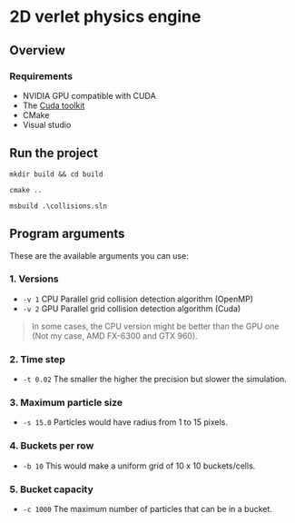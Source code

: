 # 2D verlet physics engine
## Overview

### Requirements
- NVIDIA GPU compatible with CUDA
- The [Cuda toolkit](https://developer.nvidia.com/cuda-toolkit)
- CMake
- Visual studio

## Run the project
```
mkdir build && cd build
```
```
cmake ..
```
```
msbuild .\collisions.sln
```

## Program arguments
These are the available arguments you can use:
### 1. Versions
- `-v 1` CPU Parallel grid collision detection algorithm (OpenMP)
- `-v 2` GPU Parallel grid collision detection algorithm (Cuda)
  
>In some cases, the CPU version might be better than the GPU one (Not my case, AMD FX-6300 and GTX 960).
### 2. Time step
- `-t 0.02` The smaller the higher the precision but slower the simulation. 
### 3. Maximum particle size
- `-s 15.0` Particles would have radius from 1 to 15 pixels.
### 4. Buckets per row
- `-b 10` This would make a uniform grid of 10 x 10 buckets/cells.
### 5. Bucket capacity
- `-c 1000` The maximum number of particles that can be in a bucket.
